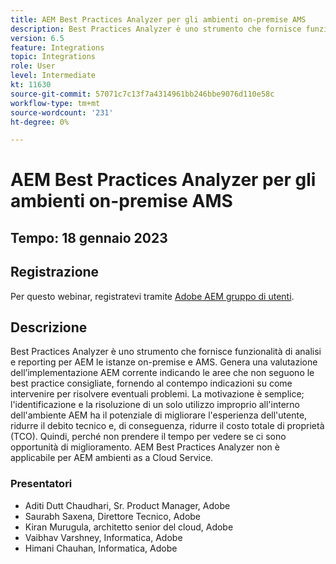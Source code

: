 ```yaml
---
title: AEM Best Practices Analyzer per gli ambienti on-premise AMS
description: Best Practices Analyzer è uno strumento che fornisce funzionalità di analisi e reporting per le istanze di AEM on-premise e AMS. Genera una valutazione dell’implementazione AEM corrente indicando le aree che non seguono le best practice consigliate, fornendo al contempo indicazioni su come intervenire per risolvere eventuali problemi.
version: 6.5
feature: Integrations
topic: Integrations
role: User
level: Intermediate
kt: 11630
source-git-commit: 57071c7c13f7a4314961bb246bbe9076d110e58c
workflow-type: tm+mt
source-wordcount: '231'
ht-degree: 0%

---
```


# AEM Best Practices Analyzer per gli ambienti on-premise AMS

## Tempo: 18 gennaio 2023

## Registrazione

Per questo webinar, registratevi tramite [Adobe AEM gruppo di utenti](https://aem-augs.adobe.com/).

## Descrizione

Best Practices Analyzer è uno strumento che fornisce funzionalità di analisi e reporting per AEM le istanze on-premise e AMS. Genera una valutazione dell’implementazione AEM corrente indicando le aree che non seguono le best practice consigliate, fornendo al contempo indicazioni su come intervenire per risolvere eventuali problemi. La motivazione è semplice; l&#39;identificazione e la risoluzione di un solo utilizzo improprio all&#39;interno dell&#39;ambiente AEM ha il potenziale di migliorare l&#39;esperienza dell&#39;utente, ridurre il debito tecnico e, di conseguenza, ridurre il costo totale di proprietà (TCO). Quindi, perché non prendere il tempo per vedere se ci sono opportunità di miglioramento.
AEM Best Practices Analyzer non è applicabile per AEM ambienti as a Cloud Service.

### Presentatori

* Aditi Dutt Chaudhari, Sr. Product Manager, Adobe
* Saurabh Saxena, Direttore Tecnico, Adobe
* Kiran Murugula, architetto senior del cloud, Adobe
* Vaibhav Varshney, Informatica, Adobe
* Himani Chauhan, Informatica, Adobe

